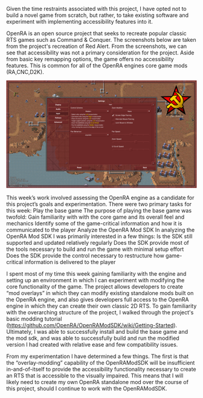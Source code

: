 Given the time restraints associated with this project, I have opted not to build a novel game from scratch, but rather, to take existing software and experiment with implementing accessibility features into it. 

OpenRA is an open source project that seeks to recreate popular classic RTS games such as Command & Conquer. The screenshots below are taken from the project's recreation of Red Alert. From the screenshots, we can see that accessibility was not a primary consideration for the project. Aside from basic key remapping options, the game offers no accessibility features. This is common for all of the OpenRA engines core game mods (RA,CNC,D2K). 

<img tyle="width:100px" src="https://github.com/atjohans/Project-Apricate/blob/gh-pages/assets/images/image1.png?raw=true"></img>


This week’s work involved assessing the OpenRA engine as a candidate for this project’s goals and experimentation. There were two primary tasks for this week:
Play the base game
The purpose of playing the base game was twofold: 
Gain familiarity with with the core game and its overall feel and mechanics 
Identify some of the game-critical information and how it is communicated to the player
Analyze the OpenRA Mod SDK 
In analyzing the OpenRA Mod SDK I was primarily interested in a few things: 
Is the SDK still supported and updated relatively regularly 
Does the SDK provide most of the tools necessary to build and run the game with minimal setup effort 
Does the SDK provide the control necessary to restructure how game-critical information is delivered to the player

I spent most of my time this week gaining familiarity with the engine and setting up an environment in which I can experiment with modifying the core functionality of the game. The project allows developers to create “mod overlays” in which they can modify existing standalone mods built on the OpenRA engine, and also gives developers full access to the OpenRA engine in which they can create their own classic 2D RTS. To gain familiarity with the overarching structure of the project, I walked through the project's basic modding tutorial (https://github.com/OpenRA/OpenRAModSDK/wiki/Getting-Started). Ultimately, I was able to successfully install and build the base game and the mod sdk, and was able to successfully build and run the modified version I had created with relative ease and few compatibility issues. 

From my experimentation I have determined a few things.  The first is that the “overlay-modding” capability of the OpenRAModSDK will be insufficient in-and-of-itself to provide the accessibility functionality necessary to create an RTS that is accessible to the visually impaired. This means that I will likely need to create my own OpenRA standalone mod over the course of this project, should I continue to work with the OpenRAModSDK. 
